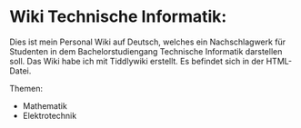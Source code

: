 Wiki Technische Informatik:
======================================================
Dies ist mein Personal Wiki auf Deutsch, welches ein Nachschlagwerk für Studenten in dem Bachelorstudiengang Technische Informatik darstellen soll. Das Wiki habe ich mit Tiddlywiki erstellt. Es befindet sich in der HTML-Datei.

Themen:
- Mathematik
- Elektrotechnik
